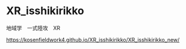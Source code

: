 # XR_isshikirikko
地域学　一式陸攻　XR

https://kosenfieldwork4.github.io/XR_isshikirikko/XR_isshikirikko_new/
